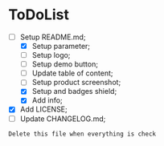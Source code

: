 # ToDoList
- [ ] Setup README.md;
  - [X] Setup parameter;
  - [ ] Setup logo;
  - [ ] Setup demo button;
  - [ ] Update table of content;
  - [ ] Setup product screenshot;
  - [X] Setup and badges shield;
  - [X] Add info;
- [X] Add LICENSE;
- [ ] Update CHANGELOG.md;

`Delete this file when everything is check`